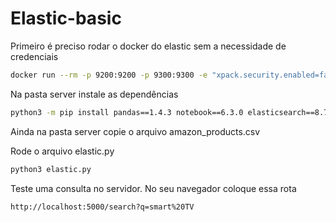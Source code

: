 # Elastic-basic
Primeiro é preciso rodar o docker do elastic sem a necessidade de credenciais
```bash
docker run --rm -p 9200:9200 -p 9300:9300 -e "xpack.security.enabled=false" -e "discovery.type=single-node" docker.elastic.co/elasticsearch/elasticsearch:8.7.0
```
Na pasta server instale as dependências
```bash
python3 -m pip install pandas==1.4.3 notebook==6.3.0 elasticsearch==8.7.0
```
Ainda na pasta server copie o arquivo amazon_products.csv

Rode o arquivo elastic.py
```bash
python3 elastic.py
```

Teste uma consulta no servidor. No seu navegador coloque essa rota
```bash
http://localhost:5000/search?q=smart%20TV
```
